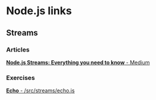 # Node.js links

## Streams

### Articles 

[**Node.js Streams: Everything you need to know** - Medium](https://medium.freecodecamp.org/node-js-streams-everything-you-need-to-know-c9141306be93)

### Exercises

[**Echo** - /src/streams/echo.js](/src/streams/echo.js)